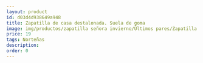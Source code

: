 ```yaml
---
layout: product
id: d03d4d938649a948
title: Zapatilla de casa destalonada. Suela de goma
image: img/productos/zapatilla señora invierno/Últimos pares/Zapatilla de casa destalonada. Suela de goma=19=Norteñas.webp
price: 19
tags: Norteñas
description: 
order: 0
---
```

